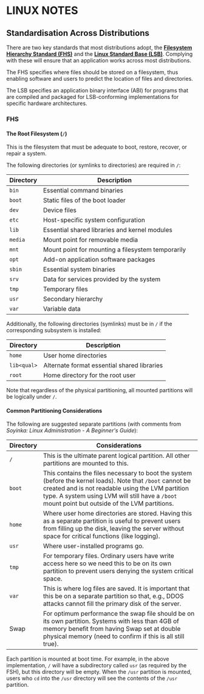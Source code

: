 LINUX NOTES
===========

Standardisation Across Distributions
------------------------------------

There are two key standards that most distributions adopt, the
[**Filesystem Hierarchy Standard (FHS)**][path01] and the
[**Linux Standard Base (LSB)**][linf01]. Complying with
these will ensure that an application works across most distributions.

The FHS specifies where files should be stored on a filesystem, thus enabling
software and users to predict the location of files and directories.

The LSB specifies an application binary interface (ABI) for programs that
are compiled and packaged for LSB-conforming implementations for specific
hardware architectures.

### FHS ###

#### The Root Filesystem (`/`) ####

This is the filesystem that must be adequate to boot, restore, recover, or
repair a system.

The following directories (or symlinks to directories) are required in `/`:

Directory | Description
----------|------------
`bin`     | Essential command binaries
`boot`    | Static files of the boot loader
`dev`     | Device files
`etc`     | Host-specific system configuration
`lib`     | Essential shared libraries and kernel modules
`media`   | Mount point for removable media
`mnt`     | Mount point for mounting a filesystem temporarily
`opt`     | Add-on application software packages
`sbin`    | Essential system binaries
`srv`     | Data for services provided by the system
`tmp`     | Temporary files
`usr`     | Secondary hierarchy
`var`     | Variable data

Additionally, the following directories (symlinks) must be in `/` if the
corresponding subsystem is installed:

Directory  | Description
-----------|------------
`home`     | User home directories
`lib<qual>`| Alternate format essential shared libraries
`root`     | Home directory for the root user

Note that regardless of the physical partitioning, all mounted partitions
will be logically under `/`.

#### Common Partitioning Considerations ####

The following are suggested separate partitions (with comments from
_Soyinka: Linux Administration - A Beginner's Guide_):

Directory | Considerations
----------|----------------
`/`       | This is the ultimate parent logical partition. All other partitions are mounted to this.
`boot`    | This contains the files necessary to boot the system (before the kernel loads). Note that `/boot` cannot be created and is not readable using the LVM partition type. A system using LVM will still have a `/boot` mount point but outside of the LVM partitions.
`home`    | Where user home directories are stored. Having this as a separate partition is useful to prevent users from filling up the disk, leaving the server without space for critical functions (like logging).
`usr`     | Where user-installed programs go.
`tmp`     | For temporary files. Ordinary users have write access here so we need this to be on its own partition to prevent users denying the system critical space.
`var`     | This is where log files are saved. It is important that this be on a separate partition so that, e.g., DDOS attacks cannot fill the primary disk of the server.
Swap      | For optimum performance the swap file should be on its own partition. Systems with less than 4GB of memory benefit from having Swap set at double physical memory (need to confirm if this is all still true).

Each partition is mounted at boot time. For example, in the above
implementation, `/` will have a subdirectory called `usr` (as required by the
FSH), but this directory will be empty. When the `/usr` partition is mounted,
users who `cd` into the `/usr` directory will see the contents of the `/usr`
partition.



[linf01]: https://wiki.linuxfoundation.org/lsb/start
[path01]: http://www.pathname.com/fhs/
